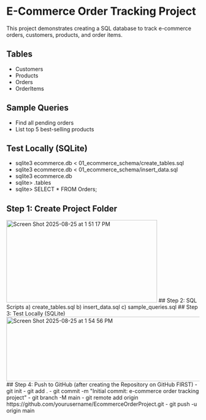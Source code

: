 # E-Commerce Order Tracking Project
This project demonstrates creating a SQL database to track e-commerce orders, customers, products, and order items.

## Tables
- Customers
- Products
- Orders
- OrderItems

## Sample Queries
- Find all pending orders
- List top 5 best-selling products

## Test Locally (SQLite)
- sqlite3 ecommerce.db < 01_ecommerce_schema/create_tables.sql
- sqlite3 ecommerce.db < 01_ecommerce_schema/insert_data.sql
- sqlite3 ecommerce.db
- sqlite> .tables
- sqlite> SELECT * FROM Orders;

## Step 1: Create Project Folder
<img width="393" height="215" alt="Screen Shot 2025-08-25 at 1 51 17 PM" src="https://github.com/user-attachments/assets/69d3fdb2-a539-4d24-a74e-e69383b85a3b" />
## Step 2: SQL Scripts
a) create_tables.sql
b) insert_data.sql
c) sample_queries.sql
## Step 3: Test Locally (SQLite)
<img width="521" height="168" alt="Screen Shot 2025-08-25 at 1 54 56 PM" src="https://github.com/user-attachments/assets/eb481926-424e-4f14-9359-15acd0eafe2d" />
## Step 4: Push to GitHub (after creating the Repository on GitHub FIRST)
- git init
- git add .
- git commit -m "Initial commit: e-commerce order tracking project"
- git branch -M main
- git remote add origin https://github.com/yourusername/EcommerceOrderProject.git
- git push -u origin main
